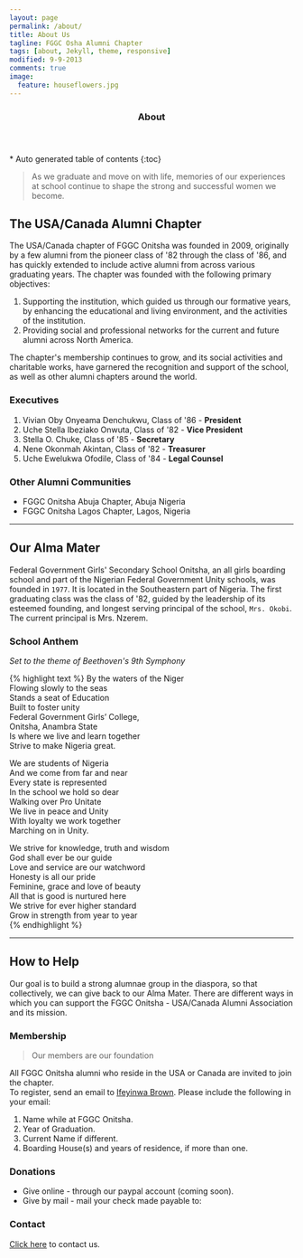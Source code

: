 ```yaml
---
layout: page
permalink: /about/
title: About Us
tagline: FGGC Osha Alumni Chapter
tags: [about, Jekyll, theme, responsive]
modified: 9-9-2013
comments: true
image:
  feature: houseflowers.jpg
---
```


<section id="table-of-contents" class="toc">
  <header>
    <h3 >About</h3>
  </header>
<div id="drawer" markdown="1">
*  Auto generated table of contents
{:toc}
</div>
</section><!-- /#table-of-contents -->

> As we graduate and move on with life, memories of our experiences at school continue to shape the strong and successful women we become.

## The USA/Canada Alumni Chapter

The USA/Canada chapter of FGGC Onitsha was founded in 2009, originally by a few alumni from the pioneer class of '82 through the class of '86, and has quickly extended to include active alumni from across various graduating years. The chapter was founded with the following primary objectives: 
 
1. Supporting the institution, which guided us through our formative years, by enhancing the educational and living environment, and the activities of the institution.  
2. Providing social and professional networks for the current and future alumni across North America.


The chapter's membership continues to grow, and its social activities and charitable works, have garnered the recognition and support of the school, as well as other alumni chapters around the world.

### Executives
1. Vivian Oby Onyeama Denchukwu, Class of '86 - **President**
2. Uche Stella Ibeziako Onwuta, Class of '82 - **Vice President**
3. Stella O. Chuke, Class of '85 - **Secretary**
4. Nene Okonmah Akintan, Class of '82 - **Treasurer**
5. Uche Ewelukwa Ofodile, Class of '84 - **Legal Counsel**

### Other Alumni Communities

* FGGC Onitsha Abuja Chapter, Abuja Nigeria
* FGGC Onitsha Lagos Chapter, Lagos, Nigeria  
  

---

## Our Alma Mater

Federal Government Girls' Secondary School Onitsha, an all girls boarding school and part of the Nigerian Federal Government Unity schools, was founded in `1977`. It is located in the Southeastern part of Nigeria. The first graduating class was the class of '82, guided by the leadership of its esteemed founding, and longest serving principal of the school, `Mrs. Okobi`. The current principal is Mrs. Nzerem.

### School Anthem

*Set to the theme of Beethoven's 9th Symphony*

{% highlight text %}
By the waters of the Niger  
Flowing slowly to the seas  
Stands a seat of Education  
Built to foster unity  
Federal Government Girls’ College,  
Onitsha, Anambra State  
Is where we live and learn together  
Strive to make Nigeria great.

We are students of Nigeria  
And we come from far and near  
Every state is represented  
In the school we hold so dear  
Walking over Pro Unitate  
We live in peace and Unity  
With loyalty we work together  
Marching on in Unity.

We strive for knowledge, truth and wisdom  
God shall ever be our guide  
Love and service are our watchword  
Honesty is all our pride  
Feminine, grace and love of beauty  
All that is good is nurtured here  
We strive for ever higher standard  
Grow in strength from year to year  
{% endhighlight %}


---

## How to Help

Our goal is to build a strong alumnae group in the diaspora, so that collectively, we can give back to our Alma Mater. There are different ways in which you can support the FGGC Onitsha - USA/Canada Alumni Association and its mission.

### Membership
> Our members are our foundation

All FGGC Onitsha alumni who reside in the USA or Canada are invited to join the chapter.  
To register, send an email to [Ifeyinwa Brown](mailto:ifeyinwa.brown@fggconitsha.com). Please include the following in your email: 

1. Name while at FGGC Onitsha.
2. Year of Graduation.
3. Current Name if different.
4. Boarding House(s) and years of residence, if more than one.

### Donations

* Give online - through our paypal account (coming soon).  
* Give by mail - mail your check made payable to:

### Contact

[Click here](mailto:contactus@fggconitsha.com) to contact us.


